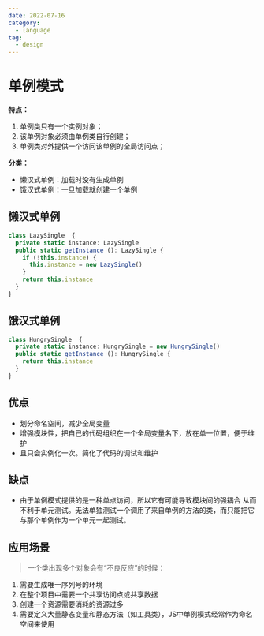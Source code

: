 ```yaml
---
date: 2022-07-16
category:
  - language
tag:
  - design
---
```


# 单例模式

**特点：**

1.  单例类只有一个实例对象；
2.  该单例对象必须由单例类自行创建；
3.  单例类对外提供一个访问该单例的全局访问点；

**分类：**

* 懒汉式单例：加载时没有生成单例
* 饿汉式单例：一旦加载就创建一个单例

## 懒汉式单例

```ts
class LazySingle  {
  private static instance: LazySingle
  public static getInstance (): LazySingle {
    if (!this.instance) {
      this.instance = new LazySingle()
    }
    return this.instance
  }
}
```

## 饿汉式单例

```ts
class HungrySingle  {
  private static instance: HungrySingle = new HungrySingle()
  public static getInstance (): HungrySingle {
    return this.instance
  }
}
```

## 优点

*   划分命名空间，减少全局变量
*   增强模块性，把自己的代码组织在一个全局变量名下，放在单一位置，便于维护
*   且只会实例化一次。简化了代码的调试和维护

## 缺点

*   由于单例模式提供的是一种单点访问，所以它有可能导致模块间的强耦合 从而不利于单元测试。无法单独测试一个调用了来自单例的方法的类，而只能把它与那个单例作为一个单元一起测试。

## 应用场景

> 一个类出现多个对象会有“不良反应”的时候：

1.  需要生成唯一序列号的环境
2.  在整个项目中需要一个共享访问点或共享数据
3.  创建一个资源需要消耗的资源过多
4.  需要定义大量静态变量和静态方法（如工具类），JS中单例模式经常作为命名空间来使用
